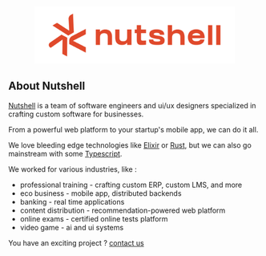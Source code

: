 <p align="center"><a href="https://nutshell-lab.com" target="_blank"><img alt="Nutshell Lab" src="https://github.com/nutshell-lab/.github/blob/main/public/logo.png" width="400"></a></p>

## About Nutshell

[Nutshell](https://nutshell-lab.com) is a team of software engineers and ui/ux designers specialized in crafting custom software for businesses.

From a powerful web platform to your startup's mobile app, we can do it all.

We love bleeding edge technologies like [Elixir](https://elixir-lang.org/) or [Rust](https://www.rust-lang.org/), but we can also go mainstream with some [Typescript](https://www.typescriptlang.org/).

We worked for various industries, like :

- professional training - crafting custom ERP, custom LMS, and more
- eco business - mobile app, distributed backends
- banking - real time applications
- content distribution - recommendation-powered web platform
- online exams - certified online tests platform
- video game - ai and ui systems

You have an exciting project ? [contact us](https://nutshell-lab.com/?contact)
